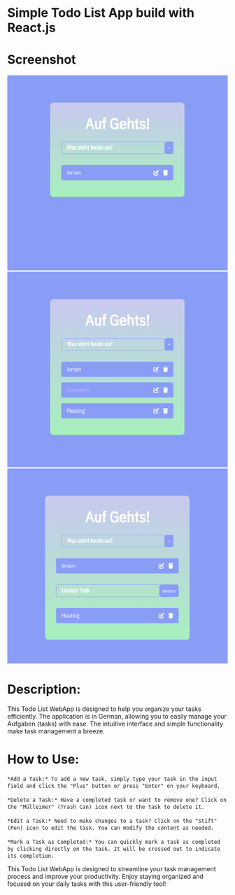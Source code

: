 # Simple Todo List App build with React.js

# Screenshot

![Todo WebApp 1](https://github.com/AlexandraSchach/Todo-App/blob/main/img/todo1.png)
![Todo WebApp 2](https://github.com/AlexandraSchach/Todo-App/blob/main/img/todo2.png)
![Todo WebApp 3](https://github.com/AlexandraSchach/Todo-App/blob/main/img/todo3.png)

# Description:
 
 This Todo List WebApp is designed to help you organize your tasks efficiently. The application is in German, allowing you to easily manage your Aufgaben (tasks) with ease. The intuitive interface and simple functionality make task management a breeze.

# How to Use:

    *Add a Task:* To add a new task, simply type your task in the input field and click the "Plus" button or press "Enter" on your keyboard.

    *Delete a Task:* Have a completed task or want to remove one? Click on the "Mülleimer" (Trash Can) icon next to the task to delete it.

    *Edit a Task:* Need to make changes to a task? Click on the "Stift" (Pen) icon to edit the task. You can modify the content as needed.

    *Mark a Task as Completed:* You can quickly mark a task as completed by clicking directly on the task. It will be crossed out to indicate its completion.

This Todo List WebApp is designed to streamline your task management process and improve your productivity. Enjoy staying organized and focused on your daily tasks with this user-friendly tool!

